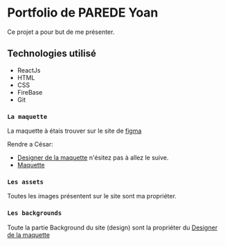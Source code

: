# Portfolio de PAREDE Yoan

Ce projet a pour but de me présenter.

## Technologies utilisé

- ReactJs
- HTML
- CSS
- FireBase
- Git

### `La maquette`

La maquette à étais trouver sur le site de [figma](https://figma.com)

Rendre a César:

- [Designer de la maquette](https://www.figma.com/@akhiltj) n'ésitez pas à allez le suive.
- [Maquette](https://www.figma.com/community/file/1006095821656678611) 

### `Les assets`

Toutes les images présentent sur le site sont ma propriéter.

### `Les backgrounds`

Toute la partie Background du site (design) sont la propriéter du [Designer de la maquette](https://www.figma.com/@akhiltj)

